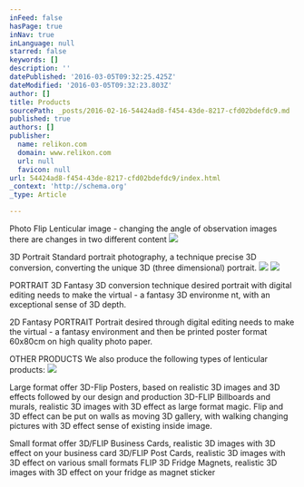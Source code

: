 ```yaml
---
inFeed: false
hasPage: true
inNav: true
inLanguage: null
starred: false
keywords: []
description: ''
datePublished: '2016-03-05T09:32:25.425Z'
dateModified: '2016-03-05T09:32:23.803Z'
author: []
title: Products
sourcePath: _posts/2016-02-16-54424ad8-f454-43de-8217-cfd02bdefdc9.md
published: true
authors: []
publisher:
  name: relikon.com
  domain: www.relikon.com
  url: null
  favicon: null
url: 54424ad8-f454-43de-8217-cfd02bdefdc9/index.html
_context: 'http://schema.org'
_type: Article

---
```

Photo Flip
Lenticular image - changing the angle of observation images there are changes in two different content ![](https://the-grid-user-content.s3-us-west-2.amazonaws.com/cdd790f7-7a59-4535-8c09-8a673949b68d.jpg)

3D Portrait
Standard portrait photography, a technique precise 3D conversion, converting the unique 3D (three dimensional) portrait. ![](https://the-grid-user-content.s3-us-west-2.amazonaws.com/f28865bd-3a6b-4dcd-9d44-3a6cecf26043.jpg)
![](https://the-grid-user-content.s3-us-west-2.amazonaws.com/354c69dd-b462-4bca-a5b5-e2588518b44f.jpg)

PORTRAIT 3D Fantasy
3D conversion technique desired portrait with digital editing needs to make the virtual - a fantasy 3D environme nt, with an exceptional sense of 3D depth. 

2D Fantasy PORTRAIT
Portrait desired through digital editing needs to make the virtual - a fantasy environment and then be printed poster format 60x80cm on high quality photo paper. 

OTHER PRODUCTS
We also produce the following types of lenticular products: ![](https://the-grid-user-content.s3-us-west-2.amazonaws.com/7c2649ee-c28f-4a66-a205-9c42725deb7a.jpg)

Large format offer
3D-Flip Posters, based on realistic 3D images and 3D effects followed by our design and production
3D-FLIP Billboards and murals, realistic 3D images with 3D effect as large format magic. Flip and 3D effect can be put on walls as moving 3D gallery, with walking changing pictures with 3D effect sense of existing inside image. 

Small format offer
3D/FLIP Business Cards, realistic 3D images with 3D effect on your business card
3D/FLIP Post Cards, realistic 3D images with 3D effect on various small formats
FLIP 3D Fridge Magnets, realistic 3D images with 3D effect on your fridge as magnet sticker